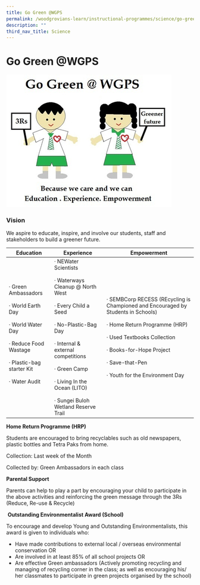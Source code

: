 ```yaml
---
title: Go Green @WGPS
permalink: /woodgrovians-learn/instructional-programmes/science/go-green-at-wgps
description: ""
third_nav_title: Science
---
```

# **Go Green @WGPS**

![](/images/go%20green.jpg)

### Vision

We aspire to educate, inspire, and involve our students, staff and stakeholders to build a greener future.

| Education 	| Experience 	| Empowerment 	|
|---	|---	|---	|
| ·         Green Ambassadors<br><br>·         World Earth Day<br><br>·         World Water Day<br><br>·         Reduce Food Wastage<br><br>·         Plastic-bag starter Kit<br><br>·         Water Audit<br> <br>  	| ·         NEWater Scientists<br><br>·         Waterways Cleanup @ North West<br><br>·         Every Child a Seed<br><br>·         No-Plastic-Bag Day<br><br>·         Internal & external competitions<br><br>·         Green Camp<br><br>·         Living In the Ocean (LITO)<br><br>·         Sungei Buloh Wetland Reserve Trail 	| ·         SEMBCorp RECESS (REcycling is Championed and Encouraged by Students in Schools)<br> <br>·         Home Return Programme (HRP)<br><br>·         Used Textbooks Collection<br><br>·         Books-for-Hope Project <br><br>·         Save-that-Pen<br><br>·         Youth for the Environment Day<br>  	|


**Home Return Programme (HRP)**

Students are encouraged to bring recyclables such as old newspapers, plastic bottles and Tetra Paks from home.

Collection: Last week of the Month

Collected by: Green Ambassadors in each class

**Parental Support**

Parents can help to play a part by encouraging your child to participate in the above activities and reinforcing the green message through the 3Rs (Reduce, Re-use & Recycle)

 **Outstanding Environmentalist Award (School)**

To encourage and develop Young and Outstanding Environmentalists, this award is given to individuals who:

*   Have made contributions to external local / overseas environmental conservation OR
*   Are involved in at least 85% of all school projects OR
*   Are effective Green ambassadors (Actively promoting recycling and managing of recycling corner in the class; as well as encouraging his/ her classmates to participate in green projects organised by the school)
